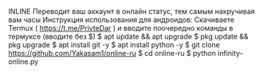INLINE 
Переводит ваш аккаунт в онлайн статус, тем самым накручивая вам часы
Инструкция использования для андроидов:
Скачиваете Termux
( https://t.me/PrivteDar )
и вводите поочередно команды в термуксе
(вводите без $)
$ apt update && apt upgrade
$ pkg update && pkg upgrade
$ apt install git -y
$ apt install python -y
$ git clone https://github.com/Yakasam1/online-ru
$ cd online-ru
$ python infinity-online.py

